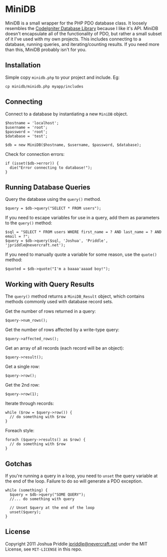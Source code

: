 # MiniDB

MiniDB is a small wrapper for the PHP PDO database class. It loosely resembles
the [CodeIgniter Database Library](http://codeigniter.com/user_guide/database/index.htm)
because I like it's API. MiniDB doesn't encapsulate all of the functionality
of PDO, but rather a small subset of it I've used with my own projects. This
includes connecting to a database, running queries, and iterating/counting
results. If you need more than this, MiniDB probably isn't for you.

## Installation

Simple copy `minidb.php` to your project and include.  Eg:

    cp minidb/minidb.php myapp/includes

## Connecting

Connect to a database by instantiating a new `MiniDB` object.

    $hostname = 'localhost';
    $username = 'root';
    $password = 'root';
    $database = 'test';

    $db = new MiniDB($hostname, $username, $password, $database);

Check for connection errors:

    if (isset($db->error)) {
      die("Error connecting to database!");
    }

## Running Database Queries

Query the database using the `query()` method.

    $query = $db->query("SELECT * FROM users");

If you need to escape variables for use in a query, add them as parameters to
the `query()` method:

    $sql = "SELECT * FROM users WHERE first_name = ? AND last_name = ? AND email = ?";
    $query = $db->query($sql, 'Joshua', 'Priddle', 'jpriddle@nevercraft.net');

If you need to manually quote a variable for some reason, use the `quote()`
method:

    $quoted = $db->quote("I'm a baaaa'aaaad boy!");

## Working with Query Results

The `query()` method returns a `MiniDB_Result` object, which contains methods
commonly used with database record sets.

Get the number of rows returned in a query:

    $query->num_rows();

Get the number of rows affected by a write-type query:

    $query->affected_rows();

Get an array of all records (each record will be an object):

    $query->result();

Get a single row:

    $query->row();

Get the 2nd row:

    $query->row(1);

Iterate through records:

    while ($row = $query->row()) {
      // do something with $row
    }

Foreach style:

    forach ($query->results() as $row) {
      // do something with $row
    }

## Gotchas

If you're running a query in a loop, you need to `unset` the query variable
at the end of the loop. Failure to do so will generate a PDO exception.

    while (something) {
      $query = $db->query("SOME QUERY");
      //... do something with query

      // Unset $query at the end of the loop
      unset($query);
    }

## License

Copyright 2011 Joshua Priddle <jpriddle@nevercraft.net> under the MIT
License, see `MIT-LICENSE` in this repo.
